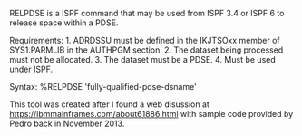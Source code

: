 RELPDSE is a ISPF command that may be used from ISPF 3.4 or ISPF 6
to release space within a PDSE.

Requirements:
    1. ADRDSSU must be defined in the IKJTSOxx member of SYS1.PARMLIB
       in the AUTHPGM section.
    2. The dataset being processed must not be allocated.
    3. The dataset must be a PDSE.
    4. Must be used under ISPF.

Syntax:  %RELPDSE 'fully-qualified-pdse-dsname'

 This tool was created after I found a web disussion at
 https://ibmmainframes.com/about61886.html with sample code provided by
 Pedro back in November 2013.
